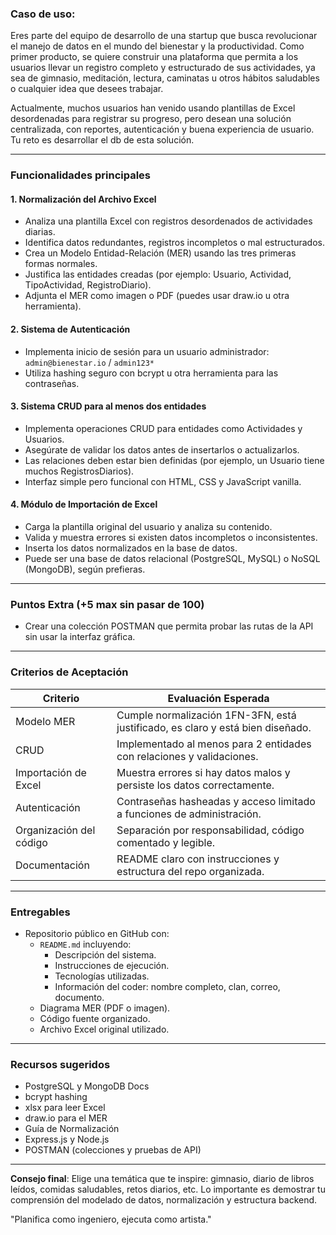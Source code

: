 ### Caso de uso:

Eres parte del equipo de desarrollo de una startup que busca revolucionar el manejo de datos en el mundo del bienestar y la productividad. Como primer producto, se quiere construir una plataforma que permita a los usuarios llevar un registro completo y estructurado de sus actividades, ya sea de gimnasio, meditación, lectura, caminatas u otros hábitos saludables o cualquier idea que desees trabajar.

Actualmente, muchos usuarios han venido usando plantillas de Excel desordenadas para registrar su progreso, pero desean una solución centralizada, con reportes, autenticación y buena experiencia de usuario. Tu reto es desarrollar el db de esta solución.

---

### Funcionalidades principales

#### 1. **Normalización del Archivo Excel**

- Analiza una plantilla Excel con registros desordenados de actividades diarias.
- Identifica datos redundantes, registros incompletos o mal estructurados.
- Crea un Modelo Entidad-Relación (MER) usando las tres primeras formas normales.
- Justifica las entidades creadas (por ejemplo: Usuario, Actividad, TipoActividad, RegistroDiario).
- Adjunta el MER como imagen o PDF (puedes usar draw\.io u otra herramienta).

#### 2. **Sistema de Autenticación**

- Implementa inicio de sesión para un usuario administrador: `admin@bienestar.io` / `admin123*`
- Utiliza hashing seguro con bcrypt u otra herramienta para las contraseñas.

#### 3. **Sistema CRUD para al menos dos entidades**

- Implementa operaciones CRUD para entidades como Actividades y Usuarios.
- Asegúrate de validar los datos antes de insertarlos o actualizarlos.
- Las relaciones deben estar bien definidas (por ejemplo, un Usuario tiene muchos RegistrosDiarios).
- Interfaz simple pero funcional con HTML, CSS y JavaScript vanilla.

#### 4. **Módulo de Importación de Excel**

- Carga la plantilla original del usuario y analiza su contenido.
- Valida y muestra errores si existen datos incompletos o inconsistentes.
- Inserta los datos normalizados en la base de datos.
- Puede ser una base de datos relacional (PostgreSQL, MySQL) o NoSQL (MongoDB), según prefieras.

---

### Puntos Extra (+5 max sin pasar de 100)

- Crear una colección POSTMAN que permita probar las rutas de la API sin usar la interfaz gráfica.

---

### Criterios de Aceptación

| Criterio                | Evaluación Esperada                                                            |
| ----------------------- | ------------------------------------------------------------------------------ |
| Modelo MER              | Cumple normalización 1FN-3FN, está justificado, es claro y está bien diseñado. |
| CRUD                    | Implementado al menos para 2 entidades con relaciones y validaciones.          |
| Importación de Excel    | Muestra errores si hay datos malos y persiste los datos correctamente.         |
| Autenticación           | Contraseñas hasheadas y acceso limitado a funciones de administración.         |
| Organización del código | Separación por responsabilidad, código comentado y legible.                    |
| Documentación           | README claro con instrucciones y estructura del repo organizada.               |

---

### Entregables

- Repositorio público en GitHub con:
  - `README.md` incluyendo:
    - Descripción del sistema.
    - Instrucciones de ejecución.
    - Tecnologías utilizadas.
    - Información del coder: nombre completo, clan, correo, documento.
  - Diagrama MER (PDF o imagen).
  - Código fuente organizado.
  - Archivo Excel original utilizado.

---

### Recursos sugeridos

- PostgreSQL y MongoDB Docs
- bcrypt hashing
- xlsx para leer Excel
- draw\.io para el MER
- Guía de Normalización
- Express.js y Node.js
- POSTMAN (colecciones y pruebas de API)

---

**Consejo final**: Elige una temática que te inspire: gimnasio, diario de libros leídos, comidas saludables, retos diarios, etc. Lo importante es demostrar tu comprensión del modelado de datos, normalización y estructura backend.

"Planifica como ingeniero, ejecuta como artista."

